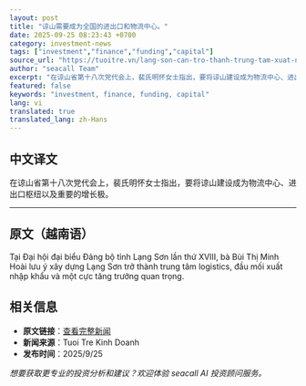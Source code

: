 ```yaml
---
layout: post
title: "谅山需要成为全国的进出口和物流中心。"
date: 2025-09-25 08:23:43 +0700
category: investment-news
tags: ["investment","finance","funding","capital"]
source_url: "https://tuoitre.vn/lang-son-can-tro-thanh-trung-tam-xuat-nhap-khau-logistics-cua-ca-nuoc-20250925110403388.htm"
author: "seacall Team"
excerpt: "在谅山省第十八次党代会上，裴氏明怀女士指出，要将谅山建设成为物流中心、进出口枢纽以及重要的增长极。..."
featured: false
keywords: "investment, finance, funding, capital"
lang: vi
translated: true
translated_lang: zh-Hans
---
```


## 中文译文

在谅山省第十八次党代会上，裴氏明怀女士指出，要将谅山建设成为物流中心、进出口枢纽以及重要的增长极。

---

## 原文（越南语）

Tại Đại hội đại biểu Đảng bộ tỉnh Lạng Sơn lần thứ XVIII, bà Bùi Thị Minh Hoài lưu ý xây dựng Lạng Sơn trở thành trung tâm logistics, đầu mối xuất nhập khẩu và một cực tăng trưởng quan trọng.

## 相关信息

- **原文链接**：[查看完整新闻](https://tuoitre.vn/lang-son-can-tro-thanh-trung-tam-xuat-nhap-khau-logistics-cua-ca-nuoc-20250925110403388.htm)
- **新闻来源**：Tuoi Tre Kinh Doanh
- **发布时间**：2025/9/25

*想要获取更专业的投资分析和建议？欢迎体验 seacall AI 投资顾问服务。*